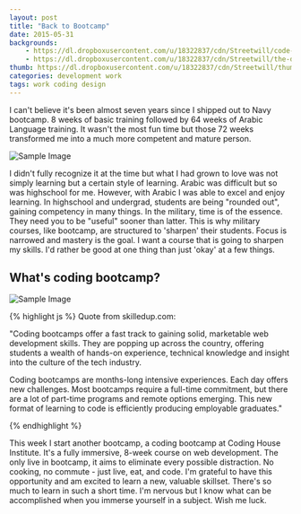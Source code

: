 ```yaml
---
layout: post
title: "Back to Bootcamp"
date: 2015-05-31
backgrounds:
    - https://dl.dropboxusercontent.com/u/18322837/cdn/Streetwill/code-screen.jpg
    - https://dl.dropboxusercontent.com/u/18322837/cdn/Streetwill/the-desk.jpg
thumb: https://dl.dropboxusercontent.com/u/18322837/cdn/Streetwill/thumbs/coding.jpg
categories: development work
tags: work coding design
---
```


I can't believe it's been almost seven years since I shipped out to Navy bootcamp. 8 weeks of basic training followed by  64 weeks of Arabic Language training. It wasn't the most fun time but those 72 weeks transformed me into a much more competent and mature person. 

![Sample Image](http://i.imgur.com/FAfq1y9.jpg/480x480)

I didn't fully recognize it at the time but what I had grown to love was not simply learning but a certain style of learning.  Arabic was difficult but so was highschool for me.  However, with Arabic I was able to excel and enjoy learning. In highschool and undergrad, students are being "rounded out", gaining competency in many things. In the military, time is of the essence. They need you to be "useful" sooner than latter. This is why military courses, like bootcamp, are structured to 'sharpen' their students. Focus is narrowed and mastery is the goal. I want a course that is going to sharpen my skills.  I'd rather be good at one thing than just 'okay' at a few things.


## What's coding bootcamp?

![Sample Image](http://i.imgur.com/DyrEDZZ.jpg/930x420)

{% highlight js %}
Quote from skilledup.com:

"Coding bootcamps offer a fast track to
gaining solid, marketable web development
skills. They are popping up across the 
country, offering students a wealth of 
hands-on experience, technical knowledge 
and insight into the culture of the tech
industry.


Coding bootcamps are months-long
intensive experiences. Each day offers
new challenges. Most bootcamps require
a full-time commitment, but there are
a lot of part-time programs and remote
options emerging. This new format of
learning to code is efficiently producing
employable graduates."

{% endhighlight %}

This week I start another bootcamp, a coding bootcamp at Coding House Institute. It's a fully immersive, 8-week course on web development. The only live in bootcamp, it aims to eliminate every possible distraction. No cooking, no commute - just live, eat, and code. I'm grateful to have this opportunity and am excited to learn a new, valuable skillset.  There's so much to learn in such a short time. I'm nervous but I know what can be accomplished when you immerse yourself in a subject. Wish me luck.



